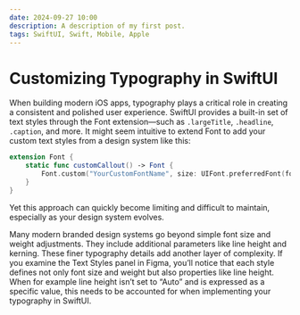 ```yaml
---
date: 2024-09-27 10:00 
description: A description of my first post.
tags: SwiftUI, Swift, Mobile, Apple
---
```

# Customizing Typography in SwiftUI

When building modern iOS apps, typography plays a critical role in creating a consistent and polished user experience. SwiftUI provides a built-in set of text styles through the Font extension—such as `.largeTitle`, `.headline`, `.caption`, and more. It might seem intuitive to extend Font to add your custom text styles from a design system like this:  

```swift
extension Font {
    static func customCallout() -> Font {
        Font.custom("YourCustomFontName", size: UIFont.preferredFont(forTextStyle: .callout).pointSize)
    }
}
```

Yet this approach can quickly become limiting and difficult to maintain, especially as your design system evolves.

Many modern branded design systems go beyond simple font size and weight adjustments. They include additional parameters like line height and kerning. These finer typography details add another layer of complexity. If you examine the Text Styles panel in Figma, you’ll notice that each style defines not only font size and weight but also properties like line height. When for example line height isn’t set to “Auto” and is expressed as a specific value, this needs to be accounted for when implementing your typography in SwiftUI.
